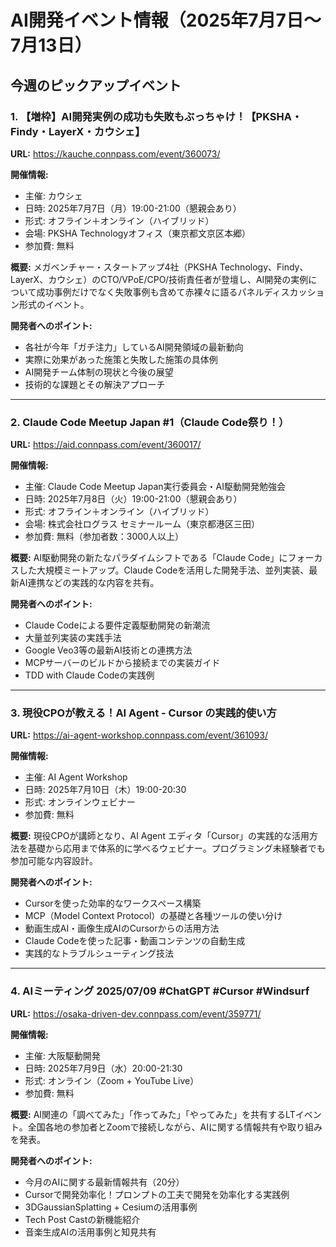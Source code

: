 # AI開発イベント情報（2025年7月7日〜7月13日）

## 今週のピックアップイベント

### 1. 【増枠】AI開発実例の成功も失敗もぶっちゃけ！【PKSHA・Findy・LayerX・カウシェ】
**URL:** https://kauche.connpass.com/event/360073/

**開催情報:**
- 主催: カウシェ
- 日時: 2025年7月7日（月）19:00-21:00（懇親会あり）
- 形式: オフライン＋オンライン（ハイブリッド）
- 会場: PKSHA Technologyオフィス（東京都文京区本郷）
- 参加費: 無料

**概要:**
メガベンチャー・スタートアップ4社（PKSHA Technology、Findy、LayerX、カウシェ）のCTO/VPoE/CPO/技術責任者が登壇し、AI開発の実例について成功事例だけでなく失敗事例も含めて赤裸々に語るパネルディスカッション形式のイベント。

**開発者へのポイント:**
- 各社が今年「ガチ注力」しているAI開発領域の最新動向
- 実際に効果があった施策と失敗した施策の具体例
- AI開発チーム体制の現状と今後の展望
- 技術的な課題とその解決アプローチ

---

### 2. Claude Code Meetup Japan #1（Claude Code祭り！）
**URL:** https://aid.connpass.com/event/360017/

**開催情報:**
- 主催: Claude Code Meetup Japan実行委員会・AI駆動開発勉強会
- 日時: 2025年7月8日（火）19:00-21:00（懇親会あり）
- 形式: オフライン＋オンライン（ハイブリッド）
- 会場: 株式会社ログラス セミナールーム（東京都港区三田）
- 参加費: 無料（参加者数：3000人以上）

**概要:**
AI駆動開発の新たなパラダイムシフトである「Claude Code」にフォーカスした大規模ミートアップ。Claude Codeを活用した開発手法、並列実装、最新AI連携などの実践的な内容を共有。

**開発者へのポイント:**
- Claude Codeによる要件定義駆動開発の新潮流
- 大量並列実装の実践手法
- Google Veo3等の最新AI技術との連携方法
- MCPサーバーのビルドから接続までの実装ガイド
- TDD with Claude Codeの実践例

---

### 3. 現役CPOが教える！AI Agent - Cursor の実践的使い方
**URL:** https://ai-agent-workshop.connpass.com/event/361093/

**開催情報:**
- 主催: AI Agent Workshop
- 日時: 2025年7月10日（木）19:00-20:30
- 形式: オンラインウェビナー
- 参加費: 無料

**概要:**
現役CPOが講師となり、AI Agent エディタ「Cursor」の実践的な活用方法を基礎から応用まで体系的に学べるウェビナー。プログラミング未経験者でも参加可能な内容設計。

**開発者へのポイント:**
- Cursorを使った効率的なワークスペース構築
- MCP（Model Context Protocol）の基礎と各種ツールの使い分け
- 動画生成AI・画像生成AIのCursorからの活用方法
- Claude Codeを使った記事・動画コンテンツの自動生成
- 実践的なトラブルシューティング技法

---

### 4. AIミーティング 2025/07/09 #ChatGPT #Cursor #Windsurf
**URL:** https://osaka-driven-dev.connpass.com/event/359771/

**開催情報:**
- 主催: 大阪駆動開発
- 日時: 2025年7月9日（水）20:00-21:30
- 形式: オンライン（Zoom + YouTube Live）
- 参加費: 無料

**概要:**
AI関連の「調べてみた」「作ってみた」「やってみた」を共有するLTイベント。全国各地の参加者とZoomで接続しながら、AIに関する情報共有や取り組みを発表。

**開発者へのポイント:**
- 今月のAIに関する最新情報共有（20分）
- Cursorで開発効率化！プロンプトの工夫で開発を効率化する実践例
- 3DGaussianSplatting + Cesiumの活用事例
- Tech Post Castの新機能紹介
- 音楽生成AIの活用事例と知見共有